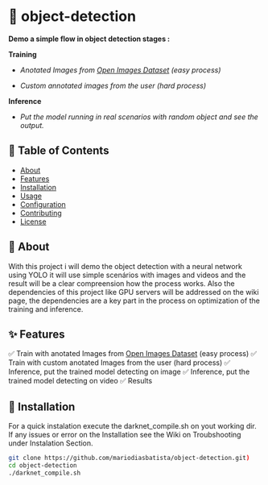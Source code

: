 # 🚀 object-detection

**Demo a simple flow in object detection stages :**

  **Training**
  
   - *Anotated Images from [Open Images Dataset](https://storage.googleapis.com/openimages/web/visualizer/index.html) (easy process)*
   
   - *Custom annotated images from the user (hard process)*

  **Inference**
  - *Put the model running in real scenarios with random object and see the output.*

## 📌 Table of Contents  

- [About](#about)  
- [Features](#features)  
- [Installation](#installation)  
- [Usage](#usage)  
- [Configuration](#configuration)  
- [Contributing](#contributing)  
- [License](#license)  

## 📖 About  
  
With this project i will demo the object detection with a neural network using YOLO it will use simple scenários with images and videos and the result will be a clear compreension how the process works.
Also the dependencies of this project like GPU servers will be addressed on the wiki page, the dependencies are a key part in the process on optimization of the training and inference. 

## ✨ Features  

✅ Train with anotated Images from [Open Images Dataset](https://storage.googleapis.com/openimages/web/visualizer/index.html) (easy process)
✅ Train with custom anotated Images from the user (hard process)
✅ Inference, put the trained model detecting on image 
✅ Inference, put the trained model detecting on video 
✅ Results

## 🔧 Installation  
For a quick instalation execute the darknet_compile.sh on yout working dir.
If any issues or error on the Installation see the Wiki on Troubshooting under Instalation Section. 

```bash
git clone https://github.com/mariodiasbatista/object-detection.git) 
cd object-detection 
./darknet_compile.sh  

